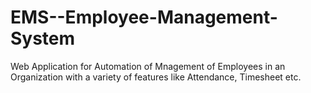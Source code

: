 # EMS--Employee-Management-System
Web Application for Automation of Mnagement of Employees in an Organization with a variety of features like Attendance, Timesheet etc.
